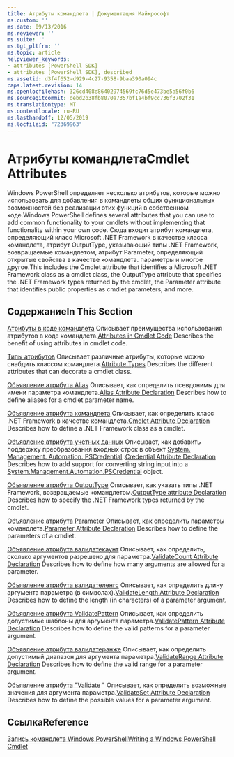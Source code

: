 ```yaml
---
title: Атрибуты командлета | Документация Майкрософт
ms.custom: ''
ms.date: 09/13/2016
ms.reviewer: ''
ms.suite: ''
ms.tgt_pltfrm: ''
ms.topic: article
helpviewer_keywords:
- attributes [PowerShell SDK]
- attributes [PowerShell SDK], described
ms.assetid: d3f4f652-d929-4c27-9358-9baa390a094c
caps.latest.revision: 14
ms.openlocfilehash: 326cd408e86402974569fc76d5e473be5a56f0b6
ms.sourcegitcommit: debd2b38fb8070a7357bf1a4bf9cc736f3702f31
ms.translationtype: MT
ms.contentlocale: ru-RU
ms.lasthandoff: 12/05/2019
ms.locfileid: "72369963"
---
```

# <a name="cmdlet-attributes"></a><span data-ttu-id="f1cd2-102">Атрибуты командлета</span><span class="sxs-lookup"><span data-stu-id="f1cd2-102">Cmdlet Attributes</span></span>

<span data-ttu-id="f1cd2-103">Windows PowerShell определяет несколько атрибутов, которые можно использовать для добавления в командлеты общих функциональных возможностей без реализации этих функций в собственном коде.</span><span class="sxs-lookup"><span data-stu-id="f1cd2-103">Windows PowerShell defines several attributes that you can use to add common functionality to your cmdlets without implementing that functionality within your own code.</span></span> <span data-ttu-id="f1cd2-104">Сюда входит атрибут командлета, определяющий класс Microsoft .NET Framework в качестве класса командлета, атрибут OutputType, указывающий типы .NET Framework, возвращаемые командлетом, атрибут Parameter, определяющий открытые свойства в качестве командлета. параметры и многое другое.</span><span class="sxs-lookup"><span data-stu-id="f1cd2-104">This includes the Cmdlet attribute that identifies a Microsoft .NET Framework class as a cmdlet class, the OutputType attribute that specifies the .NET Framework types returned by the cmdlet, the Parameter attribute that identifies public properties as cmdlet parameters, and more.</span></span>

## <a name="in-this-section"></a><span data-ttu-id="f1cd2-105">Содержание</span><span class="sxs-lookup"><span data-stu-id="f1cd2-105">In This Section</span></span>

<span data-ttu-id="f1cd2-106">[Атрибуты в коде командлета](./attributes-in-cmdlet-code.md) Описывает преимущества использования атрибутов в коде командлета.</span><span class="sxs-lookup"><span data-stu-id="f1cd2-106">[Attributes in Cmdlet Code](./attributes-in-cmdlet-code.md) Describes the benefit of using attributes in cmdlet code.</span></span>

<span data-ttu-id="f1cd2-107">[Типы атрибутов](./attribute-types.md) Описывает различные атрибуты, которые можно снабдить классом командлета.</span><span class="sxs-lookup"><span data-stu-id="f1cd2-107">[Attribute Types](./attribute-types.md) Describes the different attributes that can decorate a cmdlet class.</span></span>

<span data-ttu-id="f1cd2-108">[Объявление атрибута Alias](./alias-attribute-declaration.md) Описывает, как определить псевдонимы для имени параметра командлета.</span><span class="sxs-lookup"><span data-stu-id="f1cd2-108">[Alias Attribute Declaration](./alias-attribute-declaration.md) Describes how to define aliases for a cmdlet parameter name.</span></span>

<span data-ttu-id="f1cd2-109">[Объявление атрибута командлета](./cmdlet-attribute-declaration.md) Описывает, как определить класс .NET Framework в качестве командлета.</span><span class="sxs-lookup"><span data-stu-id="f1cd2-109">[Cmdlet Attribute Declaration](./cmdlet-attribute-declaration.md) Describes how to define a .NET Framework class as a cmdlet.</span></span>

<span data-ttu-id="f1cd2-110">[Объявление атрибута учетных данных](./credential-attribute-declaration.md) Описывает, как добавить поддержку преобразования входных строк в объект [System. Management. Automation. PSCredential](/dotnet/api/System.Management.Automation.PSCredential) .</span><span class="sxs-lookup"><span data-stu-id="f1cd2-110">[Credential Attribute Declaration](./credential-attribute-declaration.md) Describes how to add support for converting string input into a [System.Management.Automation.PSCredential](/dotnet/api/System.Management.Automation.PSCredential) object.</span></span>

<span data-ttu-id="f1cd2-111">[Объявление атрибута OutputType](./outputtype-attribute-declaration.md) Описывает, как указать типы .NET Framework, возвращаемые командлетом.</span><span class="sxs-lookup"><span data-stu-id="f1cd2-111">[OutputType attribute Declaration](./outputtype-attribute-declaration.md) Describes how to specify the .NET Framework types returned by the cmdlet.</span></span>

<span data-ttu-id="f1cd2-112">[Объявление атрибута Parameter](./parameter-attribute-declaration.md) Описывает, как определить параметры командлета.</span><span class="sxs-lookup"><span data-stu-id="f1cd2-112">[Parameter Attribute Declaration](./parameter-attribute-declaration.md) Describes how to define the parameters of a cmdlet.</span></span>

<span data-ttu-id="f1cd2-113">[Объявление атрибута валидатекаунт](./validatecount-attribute-declaration.md) Описывает, как определить, сколько аргументов разрешено для параметра.</span><span class="sxs-lookup"><span data-stu-id="f1cd2-113">[ValidateCount Attribute Declaration](./validatecount-attribute-declaration.md) Describes how to define how many arguments are allowed for a parameter.</span></span>

<span data-ttu-id="f1cd2-114">[Объявление атрибута валидателенгс](./validatelength-attribute-declaration.md) Описывает, как определить длину аргумента параметра (в символах).</span><span class="sxs-lookup"><span data-stu-id="f1cd2-114">[ValidateLength Attribute Declaration](./validatelength-attribute-declaration.md) Describes how to define the length (in characters) of a parameter argument.</span></span>

<span data-ttu-id="f1cd2-115">[Объявление атрибута ValidatePattern](./validatepattern-attribute-declaration.md) Описывает, как определить допустимые шаблоны для аргумента параметра.</span><span class="sxs-lookup"><span data-stu-id="f1cd2-115">[ValidatePattern Attribute Declaration](./validatepattern-attribute-declaration.md) Describes how to define the valid patterns for a parameter argument.</span></span>

<span data-ttu-id="f1cd2-116">[Объявление атрибута валидатеранже](./validaterange-attribute-declaration.md) Описывает, как определить допустимый диапазон для аргумента параметра.</span><span class="sxs-lookup"><span data-stu-id="f1cd2-116">[ValidateRange Attribute Declaration](./validaterange-attribute-declaration.md) Describes how to define the valid range for a parameter argument.</span></span>

<span data-ttu-id="f1cd2-117">[Объявление атрибута "Validate](./validateset-attribute-declaration.md) " Описывает, как определить возможные значения для аргумента параметра.</span><span class="sxs-lookup"><span data-stu-id="f1cd2-117">[ValidateSet Attribute Declaration](./validateset-attribute-declaration.md) Describes how to define the possible values for a parameter argument.</span></span>

## <a name="reference"></a><span data-ttu-id="f1cd2-118">Ссылка</span><span class="sxs-lookup"><span data-stu-id="f1cd2-118">Reference</span></span>

[<span data-ttu-id="f1cd2-119">Запись командлета Windows PowerShell</span><span class="sxs-lookup"><span data-stu-id="f1cd2-119">Writing a Windows PowerShell Cmdlet</span></span>](./writing-a-windows-powershell-cmdlet.md)
